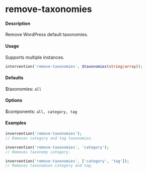 # remove-taxonomies

#### Description
Remove WordPress default taxonomies.

#### Usage
Supports multiple instances.
```php
intervention('remove-taxonomies', $taxonomies(string|array));
```

#### Defaults
$taxonomies: `all`

#### Options
$components: `all, category, tag`

#### Examples
```php
invervention('remove-taxonomies');
// Removes category and tag taxonomies.

invervention('remove-taxonomies', 'category');
// Removes taxonomy category.

invervention('remove-taxonomies', ['category', 'tag']);
// Removes taxonomies category and tag.
```
